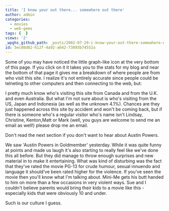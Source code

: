 ```yaml
---
title: 'I know your out there... somewhere out there'
author: admin
categories:
  - movies
  - web-gems
tags: {  }
views: '2'
_wpghs_github_path: _posts/2002-07-29-i-know-your-out-there-somewhere-out-there.md
id: 5ec80d82-612f-4a92-a642-73893b74552a
---
```

<p>Some of you may have noticed the little graph-like icon at the very bottom of this page. If you click on it it takes you to the stats for my blog and near the bottom of that page it gives me a breakdown of where people are from who visit this site. I realize it's not entirely accurate since people could be telneting to other computers and then connecting to the web, but:</p>
<p>I pretty much know who's visiting this site from Canada and from the U.K. and even Australia. But what I'm not sure about is who's visiting from the US, Japan and Indonesia (as well as the unknown 4.1%). Chances are they just happened across this site by accident and won't be coming back, but if there is someone who's a regular visitor who's name isn't Lindsay, Christine, Kenton,Matt or Mark (well, you guys are welcome to send me an email as well!) please drop me an email.</p>
<p>Don't read the next section if you don't want to hear about Austin Powers.</p>
<p>We saw 'Austin Powers in Goldmember' yesterday. While it was quite funny at points and made us laugh it's also starting to really feel like we've done this all before. But they did manage to throw enough surprises and new material in to make it entertaining. What was kind of disturbing was the fact that they've rated the movie PG-13 for crude humour, sexual innuendo and language it should've been rated higher for the violence. If you've seen the movie then you'll know what I'm talking about. Mini-Me gets his butt handed to him on more than a few occasions in very violent ways. Sue and I couldn't believe parents would bring their kids to a movie like this - especially kids that were obviously 10 and under.</p>
<p>Such is our culture I guess.</p>
